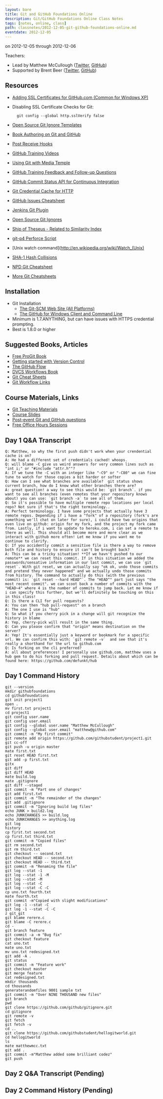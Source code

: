 ```yaml
---
layout: bare
title: Git and GitHub Foundations Online
description: Git/GitHub Foundations Online Class Notes
tags: [notes, online, class]
path: classnotes/2012-12-05-git-github-foundations-online.md
eventdate: 2012-12-05
---
```


on 2012-12-05 through 2012-12-06

Teachers:

* Lead by Matthew McCullough ([Twitter](http://twitter.com/matthewmccull), [GitHub](https://github.com/matthewmccullough))
* Supported by Brent Beer ([Twitter](http://twitter.com/brntbeer), [GitHub](https://github.com/brntbeer))

## Resources

* [Adding SSL Certificates for GitHub.com (Common for Windows XP)](http://stackoverflow.com/questions/3777075/https-github-access/4454754#4454754)
* Disabling SSL Certificate Checks for Git:

        git config --global http.sslVerify false
* [Open Source Git Ignore Templates](https://github.com/github/gitignore)
* [Book Authoring on Git and GitHub](http://teach.github.com/articles/book-authoring-using-git-and-github/)
* [Post Receive Hooks](https://help.github.com/articles/post-receive-hooks)
* [GitHub Training Videos](http://training.github.com/resources/videos/)
* [Using Git with Media Temple](http://carl-topham.com/theblog/post/using-git-media-temple/)
* [GitHub Training Feedback and Follow-up Questions](https://github.com/githubtraining/feedback/issues?state=open)
* [GitHub Commit Status API for Continuous Integration](https://github.com/blog/1227-commit-status-api)
* [Git Credential Cache for HTTP](http://teach.github.com/articles/lesson-git-credential-cache/)
* [GitHub Issues Cheatsheet](http://teach.github.com/articles/github-issues-cheatsheet/)
* [Jenkins Git Plugin](https://wiki.jenkins-ci.org/display/JENKINS/Git+Plugin)
* [Open Source Git Ignores](https://github.com/github/gitignore)
* [Ship of Theseus - Related to Similarity Index](http://en.wikipedia.org/wiki/Ship_of_Theseus)
* [git-p4 Perforce Script](http://kb.perforce.com/article/1417/git-p4)
* [Unix watch command](http://en.wikipedia.org/wiki/Watch_(Unix)
* [SHA-1 Hash Collisions](http://git-scm.com/book/ch6-1.html#A-SHORT-NOTE-ABOUT-SHA-1)
* [NPD Git Cheatsheet](http://ndpsoftware.com/git-cheatsheet.html)
* [More Git Cheatsheets](http://teach.github.com/articles/git-cheatsheets/)

## Installation
* Git Installation
    * [The Git-SCM Web Site (All Platforms)](http://git-scm.com)
    * [The GitHub for Windows Client and Command Line](http://windows.github.com)
* Minimum is 1.7.ANYTHING, but can have issues with HTTPS credential prompting.
* Best is 1.8.0 or higher

## Suggested Books, Articles
* [Free ProGit Book](http://git-scm.com/book)
* [Getting started with Version Control](http://teach.github.com/articles/lesson-new-to-version-control/)
* [The GitHub Flow](http://scottchacon.com/2011/08/31/github-flow.html)
* [DVCS Workflows Book](https://github.com/zkessin/dvcs-workflows)
* [Git Cheat Sheets](http://teach.github.com/articles/git-cheatsheets/)
* [Git Workflow Links](https://pinboard.in/u:matthew.mccullough/t:git+workflow)

## Course Materials, Links
* [Git Teaching Materials](http://teach.github.com)
* [Course Slides](http://teach.github.com/articles/course-slides/)
* [Post-event Git and GitHub questions](https://github.com/githubtraining/feedback/)
* [Free Office Hours Sessions](http://training.github.com/web/free-classes/)


## Day 1 Q&A Transcript
    Q: Matthew, so why the first push didn't work when your crendential cache is on?
    A: He had a different set of credentials cached! whoops.
    Q: will blame -C give us weird answers for very common lines such as "int i;" or "#include "attr.h""?
    A: If we tune the -C with an integer like "-C9" or "-C80" we can fine tune to watch for those copies a bit harder or softer
    Q: How can I see what branches are available?  git status shows current branch, how do I know what other branches there are?
    A: great question! a way to see this would be: `git branch`. if you want to see all branches (even remotes that your repository knows about) you can use: `git branch -a` to see all of them.
    Q: So it's possible to have multiple remote repo locations per local repo? Not sure if that's the right terminology..
    A: Perfect terminology. I have some projects that actually have 3 remote repos. Depending if i have a "fork" of a repository (fork's are something we'll chat on later for sure), i could have two origins that even live on github: origin for my fork, and the project my fork came from. Lastly, if i want to update to heroku.com, i can set a remote to there as well. This should all become more and more clear as we interact with github more often! Let me know if you want me to continue to clerify.
    Q: If you accidently commit a sensitive file is there a way to remove both file and history to ensure it can't be brought back?
    A: This can be a tricky situation! **If we havn't pushed to our remote** we can reset this commit. If in this situation we added the passwords/sensative information in our last commit, we can use `git reset`. With git reset, we can actually say "ok ok, undo those commits and pretend they never happened" and we actually undo those commits from history. The command to actually do this (with the previous commit) is: `git reset --hard HEAD^`. The "HEAD^" part just says "the most recent commit". we can scoot back a number of commits with the "HEAD~4" where 4 is the number of commits to jump back. Let me know if i can specify this further, but we'll definitely be touching on this in this class!
    Q: Is there a CLI for pull requests?
    A: You can then "hub pull-request" on a branch
    A: The one I use is "hub"
    Q: So what if you cherry pick in a change will git recognize the history in blame
    A: Yep, cherry-pick will result in the same thing.
    Q: Can you please confirm that "origin" means destination on the server?
    A: Yep! It's essentially just a keyword or bookmark for a specific url. We can confirm this with: `git remote -v`  and see that it's really a shorthand for the url to github.com
    Q: Is forking on the cli preferred?
    A: all about preferences! I personally use github.com, matthew uses a hub gem to do his forking and pull request. Details about which can be found here: https://github.com/defunkt/hub

## Day 1 Command History

    git --version
    mkdir githubfoundations
    cd githubfoundations
    git init project1
    open .
    mv first.txt project1
    cd project1
    git config user.name
    git config user.email
    git config --global user.name "Matthew McCullough"
    git config --global user.email "matthew@github.com"
    git commit -m "My first commit"
    git remote add origin https://github.com/githubstudent/project1.git
    git cc-off
    git push -u origin master
    mate first.txt
    git reset HEAD first.txt
    git add -p first.txt
    gitx
    git diff
    git diff HEAD
    mate build.log
    mate .gitignore
    git diff --staged
    git commit -m "Part one of changes"
    git add first.txt
    git commit -m "The remainder of the changes"
    git add .gitignore
    git commit -m "Ignoring build log files"
    echo JUNK > build2.log
    echo JUNKCHANGES >> build.log
    echo JUNKCHANGES >> anything.log
    git log
    history
    cp first.txt second.txt
    cp first.txt third.txt
    git commit -m "Copied files"
    git rm second.txt
    git rm third.txt
    git checkout -- second.txt
    git checkout HEAD -- second.txt
    git checkout HEAD -- third.txt
    git commit -m "Renaming the file"
    git log --stat -1
    git log --stat -1 -M
    git log --stat -M
    git log --stat -C
    git log --stat -C -C
    cp uno.txt fourth.txt
    mate fourth.txt
    git commit -m"Copied with slight modifications"
    git log -1 --stat -C
    git log -1 --stat -C -C
    z git_git
    git blame rerere.c
    git blame -C rerere.c
    cd -
    git branch feature
    git commit -a -m "Bug fix"
    git checkout feature
    cat uno.txt
    mate uno.txt
    mv uno.txt redesigned.txt
    git add -A .
    git status
    git commit -m "Feature work"
    git checkout master
    git merge feature
    cat redesigned.txt
    mkdir thousands
    cd thousands
    generaterandomfiles 9001 sample txt
    git commit -m "Over NINE THOUSAND new files"
    git branch 
    pwd
    git clone https://github.com/github/gitignore.git
    cd gitignore
    git remote -v
    git fetch
    git fetch -v
    cd ..
    git clone https://github.com/githubstudent/hellogitworld.git
    cd hellogitworld
    ls
    mate matthewmcc.txt
    git add .
    git commit -m"Matthew added some brilliant codez"
    git push


## Day 2 Q&A Transcript (Pending)

## Day 2 Command History (Pending)
